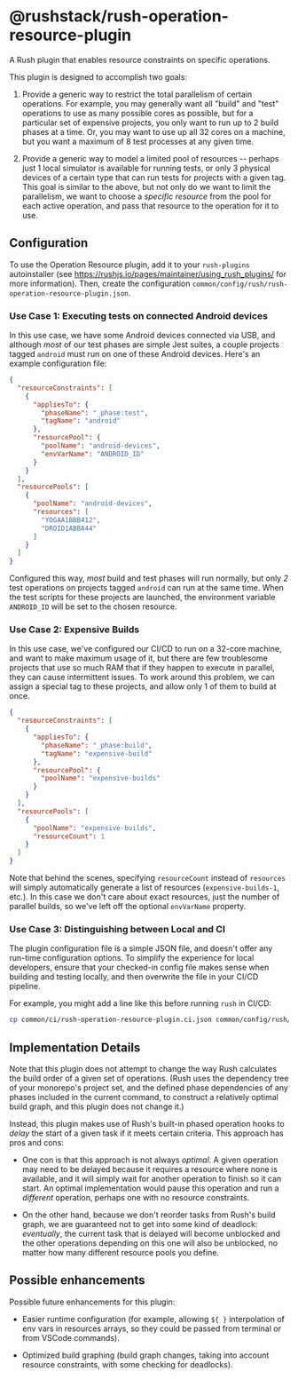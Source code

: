 # @rushstack/rush-operation-resource-plugin

A Rush plugin that enables resource constraints on specific operations.

This plugin is designed to accomplish two goals:

 1. Provide a generic way to restrict the total parallelism of certain operations. For example, you may generally want all "build" and "test" operations to use as many possible cores as possible, but for a
 particular set of expensive projects, you only want to run up to 2 build phases at a time. Or, you may want to use up all 32 cores on a machine, but you want a maximum of 8 test processes at any given time.

 2. Provide a generic way to model a limited pool of resources -- perhaps just 1 local simulator is available for running tests, or only 3 physical devices of a certain type that can run tests for projects with a given tag. This goal is similar to the above, but not only do we want to limit the parallelism, we want to choose a _specific resource_ from the pool for each active operation, and pass that resource to the operation for it to use.

## Configuration

To use the Operation Resource plugin, add it to your `rush-plugins` autoinstaller (see https://rushjs.io/pages/maintainer/using_rush_plugins/ for more information). Then, create the configuration `common/config/rush/rush-operation-resource-plugin.json`.

### Use Case 1: Executing tests on connected Android devices

In this use case, we have some Android devices connected via USB, and although _most_ of our test phases are simple Jest suites, a couple projects tagged `android` must run on one of these Android devices. Here's an example configuration file:

```json
{
  "resourceConstraints": [
    {
      "appliesTo": {
        "phaseName": "_phase:test",
        "tagName": "android"
      },
      "resourcePool": {
        "poolName": "android-devices",
        "envVarName": "ANDROID_ID"
      }
    }
  ],
  "resourcePools": [
    {
      "poolName": "android-devices",
      "resources": [
        "YOGAA1BBB412",
        "DROID1ABBA44"
      ]
    }
  ]
}
```

Configured this way, _most_ build and test phases will run normally, but only _2_ test operations on projects tagged `android` can run at the same time. When the test scripts for these projects are launched, the environment variable `ANDROID_ID` will be set to the chosen resource.

### Use Case 2: Expensive Builds

In this use case, we've configured our CI/CD to run on a 32-core machine, and want to make maximum usage of it, but there are few troublesome projects that use so much RAM that if they happen to execute in parallel, they can cause intermittent issues. To work around this problem, we can assign a special tag to these projects, and allow only 1 of them to build at once.

```json
{
  "resourceConstraints": [
    {
      "appliesTo": {
        "phaseName": "_phase:build",
        "tagName": "expensive-build"
      },
      "resourcePool": {
        "poolName": "expensive-builds"
      }
    }
  ],
  "resourcePools": [
    {
      "poolName": "expensive-builds",
      "resourceCount": 1
    }
  ]
}
```

Note that behind the scenes, specifying `resourceCount` instead of `resources` will simply automatically generate a list of resources (`expensive-builds-1`, etc.). In this case we don't care about exact resources, just the number of parallel builds, so we've left off the optional `envVarName` property.

### Use Case 3: Distinguishing between Local and CI

The plugin configuration file is a simple JSON file, and doesn't offer any run-time configuration options. To simplify the experience for local developers, ensure that your checked-in config file makes sense when building and testing locally, and then overwrite the file in your CI/CD pipeline.

For example, you might add a line like this before running `rush` in CI/CD:

```bash
cp common/ci/rush-operation-resource-plugin.ci.json common/config/rush/rush-operation-resource-plugin.json
```

## Implementation Details

Note that this plugin does not attempt to change the way Rush calculates the build order of a given set of operations. (Rush uses the dependency tree of your monorepo's project set, and the defined phase dependencies of any phases included in the current command, to construct a relatively optimal build graph, and this plugin does not change it.)

Instead, this plugin makes use of Rush's built-in phased operation hooks to _delay_ the start of a given task if it meets certain criteria. This approach has pros and cons:

 - One con is that this approach is not always _optimal_. A given operation may need to be delayed because it requires a resource where none is available, and it will simply wait for another operation to finish so it can start. An optimal implementation would pause this operation and run a _different_ operation, perhaps one with no resource constraints.

 - On the other hand, because we don't reorder tasks from Rush's build graph, we are guaranteed not to get into some kind of deadlock: _eventually_, the current task that is delayed will become unblocked and the other operations depending on this one will also be unblocked, no matter how many different resource pools you define.

## Possible enhancements

Possible future enhancements for this plugin:

 - Easier runtime configuration (for example, allowing `${ }` interpolation of env vars in resources arrays, so they could be passed from terminal or from VSCode commands).

 - Optimized build graphing (build graph changes, taking into account resource constraints, with some checking for deadlocks).
